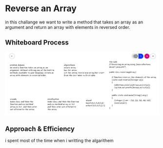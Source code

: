 # Reverse an Array
in this challange we want to write a method that takes an array as an argument and return an array with elements in reversed order.

## Whiteboard Process

![white board](./array-reverse.PNG)
## Approach & Efficiency
i spent most of the time when i writting the algarithem


